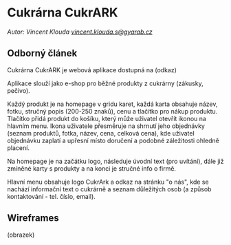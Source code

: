# Cukrárna CukrARK
*Autor: Vincent Klouda [vincent.klouda.s@gyarab.cz](mailto:vincent.klouda.s@gyarab.cz)*

## Odborný článek

Cukrárna CukrARK je webová aplikace dostupná na (odkaz)

Aplikace slouží jako e-shop pro běžné produkty z cukrárny (zákusky, pečivo). 

Každý produkt je na homepage v gridu karet, každá karta obsahuje název, fotku, stručný popis (200-250 znaků), cenu a tlačítko pro nákup produktu. Tlačítko přidá produkt do košíku, který může uživatel otevřít ikonou na hlavním menu. Ikona uživatele přesměruje na shrnutí jeho objednávky (seznam produktů, fotka, název, cena, celková cena), kde uživatel objednávku zaplatí a upřesní místo doručení a podobné záležitosti ohledně placení. 

Na homepage je na začátku logo, následuje úvodní text (pro uvítání), dále již zmíněné karty s produkty a na konci je stručné info o firmě.

Hlavní menu obsahuje logo CukrArk a odkaz na stránku "o nás", kde se nachází informační text o cukrárně a seznam důležitých osob (a způsob kontaktování - tel. číslo, email).

## Wireframes

(obrazek)

